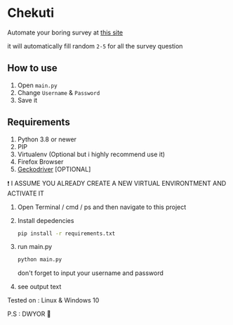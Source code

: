 # Chekuti

Automate your boring survey at [this site](http://ujian.jti.polinema.ac.id)

it will automatically fill random `2-5` for all the survey question

## How to use

1. Open `main.py`
2. Change `Username` & `Password`
3. Save it

## Requirements

1. Python 3.8 or newer
2. PIP
3. Virtualenv (Optional but i highly recommend use it)
4. Firefox Browser
5. [Geckodriver](https://github.com/mozilla/geckodriver/releases) [OPTIONAL]

:heavy_exclamation_mark: I ASSUME YOU ALREADY CREATE A NEW VIRTUAL ENVIRONTMENT AND ACTIVATE IT

1. Open Terminal / cmd / ps and then navigate to this project
2. Install depedencies

   ```zsh
   pip install -r requirements.txt
   ```

3. run main.py

   ```zsh
   python main.py
   ```

   don't forget to input your username and password

4. see output text

Tested on : Linux & Windows 10

P.S : DWYOR :slightly_smiling_face:
